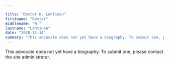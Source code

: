 ```yaml
---

title: "Dexter W. Lehtinen"
firstname: "Dexter"
middlename: "W."
lastname: "Lehtinen"
date: "2020-12-14"
summary: "This advocate does not yet have a biography. To submit one, please contact the site administrator."
---
```

This advocate does not yet have a biography. To submit one, please contact the site administrator.

